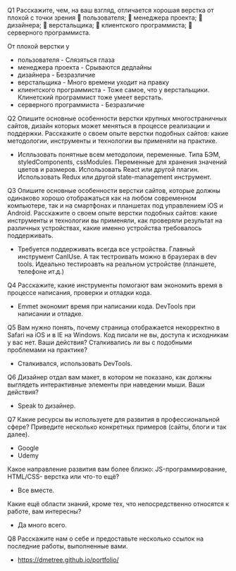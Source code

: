 Q1
Расскажите, чем, на ваш взгляд, отличается хорошая верстка от плохой с точки зрения
 пользователя;
 менеджера проекта;
 дизайнера;
 верстальщика;
 клиентского программиста;
 серверного программиста.

От плохой верстки у 
- пользователя - Слязяться глаза
- менеджера проекта - Срываются дедлайны
- дизайнера - Безразличие
- верстальщика - Много времени уходит на правку
- клиентского программиста - Тоже самое, что у верстальщики. Клинетский программист тоже умеет верстать. 
- серверного программиста - Безразличие

Q2
Опишите основные особенности верстки крупных многостраничных сайтов, дизайн
которых может меняться в процессе реализации и поддержки.
Расскажите о своем опыте верстки подобных сайтов: какие методологии, инструменты
и технологии вы применяли на практике.

- Испльзовать понятные всем методолоии, переменные. Типа БЭМ, styledComponents, cssModules. Переменные для хранения значений цветов и размеров. Использовать React или другой плагин. Использовать Redux или другой state-management инструмент.  

Q3
Опишите основные особенности верстки сайтов, которые должны одинаково хорошо
отображаться как на любом современном компьютере, так и на смартфонах и
планшетах под управлением iOS и Android. Расскажите о своем опыте верстки
подобных сайтов: какие инструменты и технологии вы применяли, как проверяли
результат на различных устройствах, какие именно устройства требовалось
поддерживать.

- Требуется поддерживать всегда все устройства. Главный инструмент CanIUse. А так тестроивать можно в браузерах в dev tools. Идеально тестироавть на реальном устройстве (планшете, телефоне ит.д.) 

Q4
Расскажите, какие инструменты помогают вам экономить время в процессе
написания, проверки и отладки кода.

- Emmet экономит время при написании кода. DevTools при написании и отладке. 

Q5
Вам нужно понять, почему страница отображается некорректно в Safari на iOS и в IE на
Windows. Код писали не вы, доступа к исходникам у вас нет. Ваши действия?
Сталкивались ли вы с подобными проблемами на практике?

- Сталкивался, использовать DevTools. 

Q6
Дизайнер отдал вам макет, в котором не показано, как должны выглядеть
интерактивные элементы при наведении мыши. Ваши действия?

- Speak to дизайнер. 

Q7
Какие ресурсы вы используете для развития в профессиональной сфере? Приведите
несколько конкретных примеров (сайты, блоги и так далее).

- Google
- Udemy

Какое направление развития вам более близко: JS-программирование, HTML/CSS-
верстка или что-то ещё?

- Все вместе. 

Какие ещё области знаний, кроме тех, что непосредственно относятся к работе, вам
интересны?

- Да много всего. 

Q8
Расскажите нам о себе и предоставьте несколько ссылок на последние работы,
выполненные вами.

- https://dmetree.github.io/portfolio/